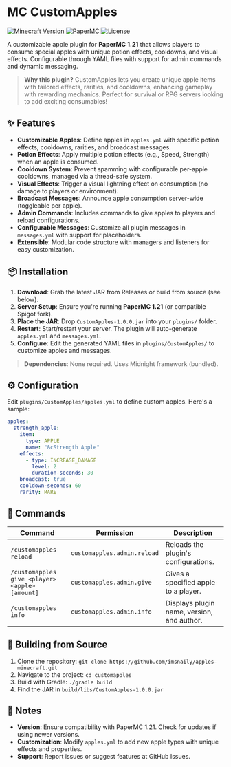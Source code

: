 # MC CustomApples

[![Minecraft Version](https://img.shields.io/badge/Minecraft-1.21-green.svg)](https://papermc.io/downloads/paper)
[![PaperMC](https://img.shields.io/badge/PaperMC-Supported-blue.svg)](https://papermc.io)
[![License](https://img.shields.io/badge/License-MIT-yellow.svg)](LICENSE)

A customizable apple plugin for **PaperMC 1.21** that allows players to consume special apples with unique potion effects, cooldowns, and visual effects. Configurable through YAML files with support for admin commands and dynamic messaging.

> **Why this plugin?** CustomApples lets you create unique apple items with tailored effects, rarities, and cooldowns, enhancing gameplay with rewarding mechanics. Perfect for survival or RPG servers looking to add exciting consumables!

## ✨ Features

- **Customizable Apples**: Define apples in `apples.yml` with specific potion effects, cooldowns, rarities, and broadcast messages.
- **Potion Effects**: Apply multiple potion effects (e.g., Speed, Strength) when an apple is consumed.
- **Cooldown System**: Prevent spamming with configurable per-apple cooldowns, managed via a thread-safe system.
- **Visual Effects**: Trigger a visual lightning effect on consumption (no damage to players or environment).
- **Broadcast Messages**: Announce apple consumption server-wide (toggleable per apple).
- **Admin Commands**: Includes commands to give apples to players and reload configurations.
- **Configurable Messages**: Customize all plugin messages in `messages.yml` with support for placeholders.
- **Extensible**: Modular code structure with managers and listeners for easy customization.

## 📦 Installation

1. **Download**: Grab the latest JAR from Releases or build from source (see below).
2. **Server Setup**: Ensure you're running **PaperMC 1.21** (or compatible Spigot fork).
3. **Place the JAR**: Drop `CustomApples-1.0.0.jar` into your `plugins/` folder.
4. **Restart**: Start/restart your server. The plugin will auto-generate `apples.yml` and `messages.yml`.
5. **Configure**: Edit the generated YAML files in `plugins/CustomApples/` to customize apples and messages.

> **Dependencies**: None required. Uses Midnight framework (bundled).

## ⚙️ Configuration

Edit `plugins/CustomApples/apples.yml` to define custom apples. Here's a sample:

```yaml
apples:
  strength_apple:
    item:
      type: APPLE
      name: "&cStrength Apple"
    effects:
      - type: INCREASE_DAMAGE
        level: 2
        duration-seconds: 30
    broadcast: true
    cooldown-seconds: 60
    rarity: RARE
```

## 📜 Commands

| Command | Permission | Description |
| --- | --- | --- |
| `/customapples reload` | `customapples.admin.reload` | Reloads the plugin's configurations. |
| `/customapples give <player> <apple> [amount]` | `customapples.admin.give` | Gives a specified apple to a player. |
| `/customapples info` | `customapples.admin.info` | Displays plugin name, version, and author. |

## 🔧 Building from Source

1. Clone the repository: `git clone https://github.com/imsnaily/apples-minecraft.git`
2. Navigate to the project: `cd customapples`
3. Build with Gradle: `./gradle build`
4. Find the JAR in `build/libs/CustomApples-1.0.0.jar`

## 📝 Notes

- **Version**: Ensure compatibility with PaperMC 1.21. Check for updates if using newer versions.
- **Customization**: Modify `apples.yml` to add new apple types with unique effects and properties.
- **Support**: Report issues or suggest features at GitHub Issues.
